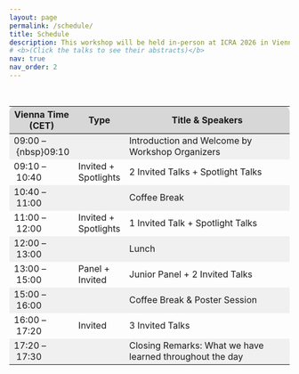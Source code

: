 ```yaml
---
layout: page
permalink: /schedule/
title: Schedule
description: This workshop will be held in-person at ICRA 2026 in Vienna, Austria on July 5th 2026. The session will cover invited talks, contributed talks, posters, and a panel discussion. The schedule in local time zone, Central European Time (CET), can be found below.
# <b>(Click the talks to see their abstracts)</b>
nav: true
nav_order: 2
---
```

<br>

<div>
<table class="table" id="standings" style="border-collapse:collapse">
  <tr class="header" style="background-color:rgb(215, 215, 215); border-top: 1pt solid white; border-bottom: 1pt solid black;">
    <th style="border-top-left-radius: 10px; width: 20%">Vienna Time (CET)</th>
    <th style="width: 18%">Type</th>
    <th style="width: 62%; border-top-right-radius: 10px;">Title &amp; Speakers</th>
  </tr>

  <tr class="header" style="background-color:rgb(240, 240, 240);">
    <td>09:00&nbsp;–&nbsp{nbsp}09:10</td>
    <td></td>
    <td>Introduction and Welcome by Workshop Organizers</td>
  </tr>

  <tr class="header">
    <td>09:10&nbsp;–&nbsp;10:40</td>
    <td>Invited + Spotlights</td>
    <td>2 Invited Talks + Spotlight Talks</td>
  </tr>

  <tr class="header" style="background-color:rgb(240, 240, 240);">
    <td>10:40&nbsp;–&nbsp;11:00</td>
    <td></td>
    <td>Coffee Break</td>
  </tr>

  <tr class="header">
    <td>11:00&nbsp;–&nbsp;12:00</td>
    <td>Invited + Spotlights</td>
    <td>1 Invited Talk + Spotlight Talks</td>
  </tr>

  <tr class="header" style="background-color:rgb(240, 240, 240);">
    <td>12:00&nbsp;–&nbsp;13:00</td>
    <td></td>
    <td>Lunch</td>
  </tr>

  <tr class="header">
    <td>13:00&nbsp;–&nbsp;15:00</td>
    <td>Panel + Invited</td>
    <td>Junior Panel + 2 Invited Talks</td>
  </tr>

  <tr class="header" style="background-color:rgb(240, 240, 240);">
    <td>15:00&nbsp;–&nbsp;16:00</td>
    <td></td>
    <td>Coffee Break &amp; Poster Session</td>
  </tr>

  <tr class="header">
    <td>16:00&nbsp;–&nbsp;17:20</td>
    <td>Invited</td>
    <td>3 Invited Talks</td>
  </tr>

  <tr class="header" style="background-color:rgb(240, 240, 240);">
    <td>17:20&nbsp;–&nbsp;17:30</td>
    <td></td>
    <td>Closing Remarks: What we have learned throughout the day</td>
  </tr>
</table>
</div>


<!-- </table> --> 
<!-- </div> -->